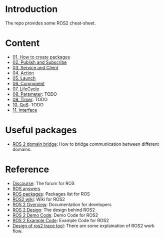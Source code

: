# Introduction

The repo provides some ROS2 cheat-sheet.

# Content

* [01. How to create packages](01.Packages)
* [02. Publish and Subscribe](02.PublishSubscribe)
* [03. Service and Client](03.ServiceClient)
* [04. Action](04.Action)
* [05. Launch](05.Launch)
* [06. Component](06.Component)
* [07. LifeCycle](07.LifeCycle)
* [08. Parameter](08.Parameter): TODO
* [09. Timer](09.Timer): TODO
* [10. QoS](10.QoS): TODO
* [11. Interface](11.Interface)

# Useful packages

* [ROS 2 domain bridge](https://github.com/ros2/domain_bridge): How to bridge communication between different domains.

# Reference

* [Discourse](https://discourse.ros.org/): The forum for ROS
* [ROS answers](https://answers.ros.org/questions/)
* [ROS packages](https://index.ros.org/packages/): Packages list for ROS
* [ROS2 wiki](https://index.ros.org/doc/ros2/): Wiki for ROS2
* [ROS 2 Overview](http://docs.ros2.org/dashing/): Documentation for developers
* [ROS 2 Design](https://design.ros2.org/): The design behind ROS2
* [ROS 2 Demo Code](https://github.com/ros2/demos): Demo Code for ROS2
* [ROS 2 Example Code](https://github.com/ros2/examples): Example Code for ROS2
* [Design of ros2 trace tool](https://gitlab.com/micro-ROS/ros_tracing/ros2_tracing/blob/master/doc/design_ros_2.md): There are some explaination of ROS2 work flow.
